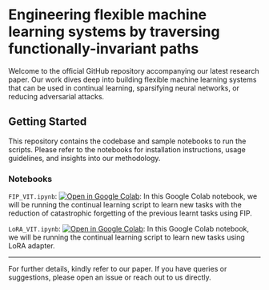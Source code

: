 
# Engineering flexible machine learning systems by traversing functionally-invariant paths

Welcome to the official GitHub repository accompanying our latest research paper. Our work dives deep into building flexible machine learning systems that can be used in continual learning, sparsifying neural networks, or reducing adversarial attacks.

## Getting Started

This repository contains the codebase and sample notebooks to run the scripts. Please refer to the notebooks for installation instructions, usage guidelines, and insights into our methodology.

### Notebooks
`FIP_VIT.ipynb`: [![Open in Google Colab](https://colab.research.google.com/assets/colab-badge.svg)](https://colab.research.google.com/drive/1UICCGijTeugrhhRSL4PQ0GOBM_mHcC70?usp=sharing): 
In this Google Colab notebook, we will be running the continual learning script to learn new tasks with the reduction of catastrophic forgetting of the previous learnt tasks using FIP.

`LoRA_VIT.ipynb`: [![Open in Google Colab](https://colab.research.google.com/assets/colab-badge.svg)](https://colab.research.google.com/drive/1IfQzwpYOh6Lr6fbljIXxpfxjhP6qQRkC?usp=sharing): 
In this Google Colab notebook, we will be running the continual learning script to learn new tasks using LoRA adapter.

---

For further details, kindly refer to our paper. If you have queries or suggestions, please open an issue or reach out to us directly.

